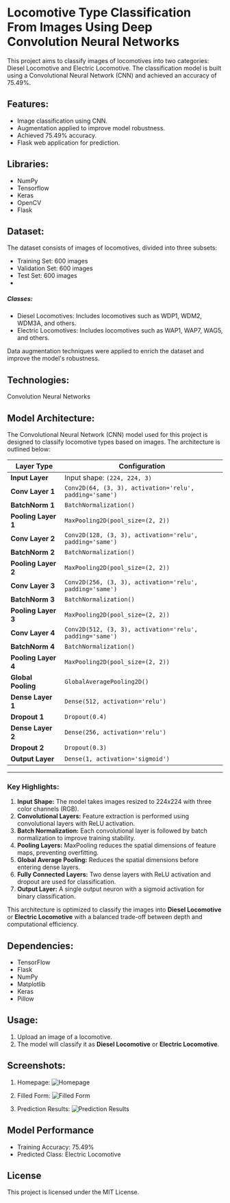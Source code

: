 # Locomotive Type Classification From Images Using Deep Convolution Neural Networks
This project aims to classify images of locomotives into two categories: Diesel Locomotive and Electric Locomotive. 
The classification model is built using a Convolutional Neural Network (CNN) and achieved an accuracy of 75.49%.

## Features:
- Image classification using CNN.
- Augmentation applied to improve model robustness.
- Achieved 75.49% accuracy.
- Flask web application for prediction.

## Libraries:
- NumPy
- Tensorflow
- Keras
- OpenCV
- Flask

## Dataset:
The dataset consists of images of locomotives, divided into three subsets:
- Training Set: 600 images
- Validation Set: 600 images
- Test Set: 600 images
- 
##### Classes:
- Diesel Locomotives: Includes locomotives such as WDP1, WDM2, WDM3A, and others.
- Electric Locomotives: Includes locomotives such as WAP1, WAP7, WAG5, and others.

Data augmentation techniques were applied to enrich the dataset and improve the model's robustness.

## Technologies:
Convolution Neural Networks

## Model Architecture:
The Convolutional Neural Network (CNN) model used for this project is designed to classify locomotive types based on images. The architecture is outlined below:

| **Layer Type**          | **Configuration**                                 |
|--------------------------|--------------------------------------------------|
| **Input Layer**          | Input shape: `(224, 224, 3)`                     |
| **Conv Layer 1**         | `Conv2D(64, (3, 3), activation='relu', padding='same')` |
| **BatchNorm 1**          | `BatchNormalization()`                           |
| **Pooling Layer 1**      | `MaxPooling2D(pool_size=(2, 2))`                 |
| **Conv Layer 2**         | `Conv2D(128, (3, 3), activation='relu', padding='same')` |
| **BatchNorm 2**          | `BatchNormalization()`                           |
| **Pooling Layer 2**      | `MaxPooling2D(pool_size=(2, 2))`                 |
| **Conv Layer 3**         | `Conv2D(256, (3, 3), activation='relu', padding='same')` |
| **BatchNorm 3**          | `BatchNormalization()`                           |
| **Pooling Layer 3**      | `MaxPooling2D(pool_size=(2, 2))`                 |
| **Conv Layer 4**         | `Conv2D(512, (3, 3), activation='relu', padding='same')` |
| **BatchNorm 4**          | `BatchNormalization()`                           |
| **Pooling Layer 4**      | `MaxPooling2D(pool_size=(2, 2))`                 |
| **Global Pooling**       | `GlobalAveragePooling2D()`                       |
| **Dense Layer 1**        | `Dense(512, activation='relu')`                  |
| **Dropout 1**            | `Dropout(0.4)`                                   |
| **Dense Layer 2**        | `Dense(256, activation='relu')`                  |
| **Dropout 2**            | `Dropout(0.3)`                                   |
| **Output Layer**         | `Dense(1, activation='sigmoid')`                 |

---

### Key Highlights:
1. **Input Shape:** The model takes images resized to 224x224 with three color channels (RGB).
2. **Convolutional Layers:** Feature extraction is performed using convolutional layers with ReLU activation.
3. **Batch Normalization:** Each convolutional layer is followed by batch normalization to improve training stability.
4. **Pooling Layers:** MaxPooling reduces the spatial dimensions of feature maps, preventing overfitting.
5. **Global Average Pooling:** Reduces the spatial dimensions before entering dense layers.
6. **Fully Connected Layers:** Two dense layers with ReLU activation and dropout are used for classification.
7. **Output Layer:** A single output neuron with a sigmoid activation for binary classification.

This architecture is optimized to classify the images into **Diesel Locomotive** or **Electric Locomotive** with a balanced trade-off between depth and computational efficiency.

## Dependencies:
- TensorFlow
- Flask
- NumPy
- Matplotlib
- Keras
- Pillow

## Usage:
1. Upload an image of a locomotive.
2. The model will classify it as **Diesel Locomotive** or **Electric Locomotive**.

## Screenshots:
1. Homepage:
![Homepage](Screenshot_11-4-2025_2206_127.0.0.1)

2. Filled Form:
![Filled Form](Screenshot_11-4-2025_22130_127.0.0.1)

3. Prediction Results:
![Prediction Results](Screenshot_11-4-2025_22147_127.0.0.1)

## Model Performance
- Training Accuracy: 75.49%
- Predicted Class: Electric Locomotive

## License
This project is licensed under the MIT License.